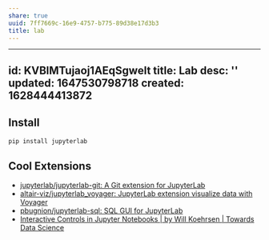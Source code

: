 ```yaml
---
share: true
uuid: 7ff7669c-16e9-4757-b775-89d38e17d3b3
title: lab
---
```

---
id: KVBlMTujaoj1AEqSgwelt
title: Lab
desc: ''
updated: 1647530798718
created: 1628444413872
---
## Install

``` bash
pip install jupyterlab
```
## Cool Extensions

* [jupyterlab/jupyterlab-git: A Git extension for JupyterLab](https://github.com/jupyterlab/jupyterlab-git)
* [altair-viz/jupyterlab\_voyager: JupyterLab extension visualize data with Voyager](https://github.com/altair-viz/jupyterlab_voyager)
* [pbugnion/jupyterlab-sql: SQL GUI for JupyterLab](https://github.com/pbugnion/jupyterlab-sql)
* [Interactive Controls in Jupyter Notebooks | by Will Koehrsen | Towards Data Science](https://towardsdatascience.com/interactive-controls-for-jupyter-notebooks-f5c94829aee6)